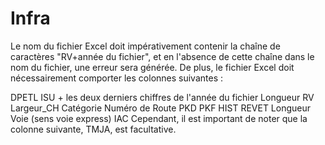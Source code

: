 # Infra

Le nom du fichier Excel doit impérativement contenir la chaîne de caractères "RV+année du fichier", et en l'absence de cette chaîne dans le nom du fichier, une erreur sera générée. De plus, le fichier Excel doit nécessairement comporter les colonnes suivantes :

DPETL
ISU + les deux derniers chiffres de l'année du fichier
Longueur RV
Largeur_CH
Catégorie
Numéro de Route
PKD
PKF
HIST
REVET
Longueur
Voie (sens voie express)
IAC
Cependant, il est important de noter que la colonne suivante, TMJA, est facultative.
